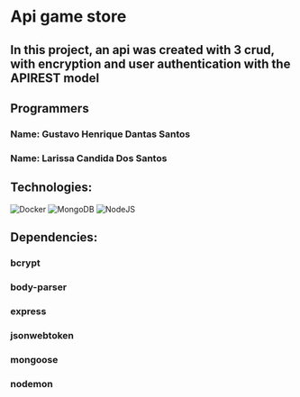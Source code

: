 # Api game store
## In this project, an api was created with 3 crud, with encryption and user authentication with the APIREST model
## Programmers
### Name: Gustavo Henrique Dantas Santos
### Name: Larissa Candida Dos Santos
## Technologies:
![Docker](/images/docker)
![MongoDB](/images/mongodb)
![NodeJS](/images/nodejs)
## Dependencies:
### bcrypt
### body-parser
### express
### jsonwebtoken
### mongoose
### nodemon
